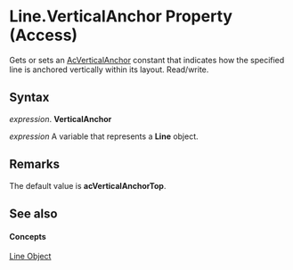 
# Line.VerticalAnchor Property (Access)

Gets or sets an [AcVerticalAnchor](08f16c8b-1566-cfad-795a-cb65a91c4e52.md) constant that indicates how the specified line is anchored vertically within its layout. Read/write.


## Syntax

 _expression_. **VerticalAnchor**

 _expression_ A variable that represents a **Line** object.


## Remarks

The default value is  **acVerticalAnchorTop**.


## See also


#### Concepts


[Line Object](b4a98150-1136-1a28-7d24-7029b371aee7.md)
